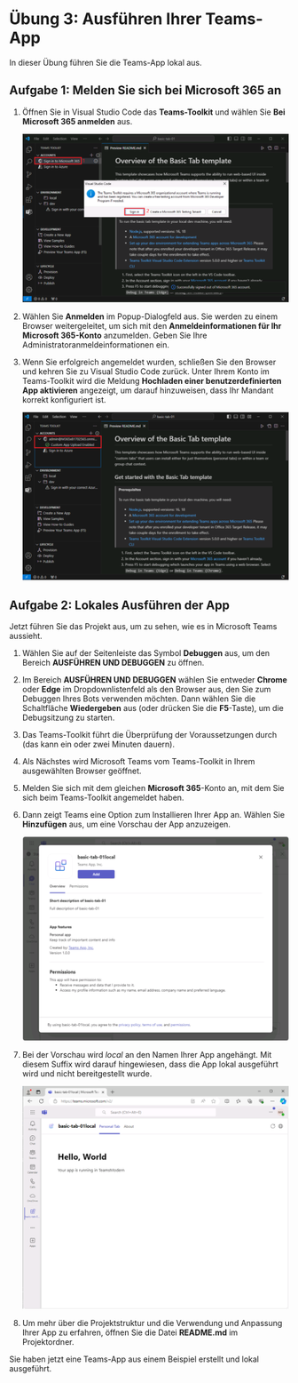 # Übung 3: Ausführen Ihrer Teams-App

In dieser Übung führen Sie die Teams-App lokal aus.

## Aufgabe 1: Melden Sie sich bei Microsoft 365 an

1. Öffnen Sie in Visual Studio Code das **Teams-Toolkit** und wählen Sie **Bei Microsoft 365 anmelden** aus.

    ![Screenshot: Anmeldeschaltfläche im Teams-Toolkit für M365](../../media/sign-in.png)

2. Wählen Sie **Anmelden** im Popup-Dialogfeld aus. Sie werden zu einem Browser weitergeleitet, um sich mit den **Anmeldeinformationen für Ihr Microsoft 365-Konto** anzumelden.  Geben Sie Ihre Administratoranmeldeinformationen ein.

3. Wenn Sie erfolgreich angemeldet wurden, schließen Sie den Browser und kehren Sie zu Visual Studio Code zurück. Unter Ihrem Konto im Teams-Toolkit wird die Meldung **Hochladen einer benutzerdefinierten App aktivieren** angezeigt, um darauf hinzuweisen, dass Ihr Mandant korrekt konfiguriert ist.

    ![Screenshot: Hinweis für aktiviertes Querladen im Teams-Toolkit.](../../media/sideload-enabled.png)

## Aufgabe 2: Lokales Ausführen der App

Jetzt führen Sie das Projekt aus, um zu sehen, wie es in Microsoft Teams aussieht.

1. Wählen Sie auf der Seitenleiste das Symbol **Debuggen** aus, um den Bereich **AUSFÜHREN UND DEBUGGEN** zu öffnen.
2. Im Bereich **AUSFÜHREN UND DEBUGGEN** wählen Sie entweder **Chrome** oder **Edge** im Dropdownlistenfeld als den Browser aus, den Sie zum Debuggen Ihres Bots verwenden möchten.  Dann wählen Sie die Schaltfläche **Wiedergeben** aus (oder drücken Sie die **F5**-Taste), um die Debugsitzung zu starten.
3. Das Teams-Toolkit führt die Überprüfung der Voraussetzungen durch (das kann ein oder zwei Minuten dauern).
4. Als Nächstes wird Microsoft Teams vom Teams-Toolkit in Ihrem ausgewählten Browser geöffnet.
5. Melden Sie sich mit dem gleichen **Microsoft 365**-Konto an, mit dem Sie sich beim Teams-Toolkit angemeldet haben.
6. Dann zeigt Teams eine Option zum Installieren Ihrer App an. Wählen Sie **Hinzufügen** aus, um eine Vorschau der App anzuzeigen.

    ![Screenshot: Dialogfeld zum Installieren einer Teams-App.](../../media/add-teams-app.png)

7. Bei der Vorschau wird *local* an den Namen Ihrer App angehängt. Mit diesem Suffix wird darauf hingewiesen, dass die App lokal ausgeführt wird und nicht bereitgestellt wurde.

    ![Screenshot der Webseite für die Registerkarte in „lokal“.](../../media/run-tab-local.png)

8. Um mehr über die Projektstruktur und die Verwendung und Anpassung Ihrer App zu erfahren, öffnen Sie die Datei **README.md** im Projektordner.

Sie haben jetzt eine Teams-App aus einem Beispiel erstellt und lokal ausgeführt.
